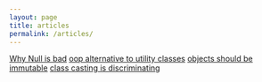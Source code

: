```yaml
---
layout: page
title: articles
permalink: /articles/
---
```


[Why Null is bad](http://www.yegor256.com/2014/05/13/why-null-is-bad.html)
[oop alternative to utility classes](http://www.yegor256.com/2014/05/05/oop-alternative-to-utility-classes.html)
[objects should be immutable](http://www.yegor256.com/2014/06/09/objects-should-be-immutable.html)
[class casting is discriminating](http://www.yegor256.com/2015/04/02/class-casting-is-anti-pattern.html)
